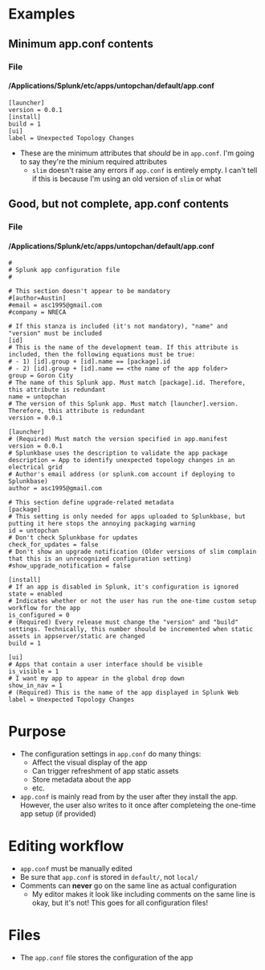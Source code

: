 # Examples
## Minimum app.conf contents
### File
#### /Applications/Splunk/etc/apps/untopchan/default/app.conf
```
[launcher]
version = 0.0.1
[install]
build = 1
[ui]
label = Unexpected Topology Changes
```
- These are the minimum attributes that _should_ be in `app.conf`. I'm going to say they're the minium required attributes
  - `slim` doesn't raise any errors if `app.conf` is entirely empty. I can't tell if this is because I'm using an old version of `slim` or what
## Good, but not complete, app.conf contents
### File
#### /Applications/Splunk/etc/apps/untopchan/default/app.conf
```
#
# Splunk app configuration file
#

# This section doesn't appear to be mandatory
#[author=Austin]
#email = asc1995@gmail.com
#company = NRECA

# If this stanza is included (it's not mandatory), "name" and "version" must be included
[id]
# This is the name of the development team. If this attribute is included, then the following equations must be true:
# - 1) [id].group + [id].name == [package].id
# - 2) [id].group + [id].name == <the name of the app folder>
group = Goron City
# The name of this Splunk app. Must match [package].id. Therefore, this attribute is redundant
name = untopchan
# The version of this Splunk app. Must match [launcher].version. Therefore, this attribute is redundant
version = 0.0.1

[launcher]
# (Required) Must match the version specified in app.manifest
version = 0.0.1 
# Splunkbase uses the description to validate the app package
description = App to identify unexpected topology changes in an electrical grid 
# Author's email address (or splunk.com account if deploying to Splunkbase)
author = asc1995@gmail.com 

# This section define upgrade-related metadata
[package]
# This setting is only needed for apps uploaded to Splunkbase, but putting it here stops the annoying packaging warning
id = untopchan 
# Don't check Splunkbase for updates
check_for_updates = false 
# Don't show an upgrade notification (Older versions of slim complain that this is an unrecognized configuration setting)
#show_upgrade_notification = false 

[install]
# If an app is disabled in Splunk, it's configuration is ignored 
state = enabled 
# Indicates whether or not the user has run the one-time custom setup workflow for the app
is_configured = 0 
# (Required) Every release must change the "version" and "build" settings. Technically, this number should be incremented when static assets in appserver/static are changed
build = 1 

[ui]
# Apps that contain a user interface should be visible
is_visible = 1 
# I want my app to appear in the global drop down
show_in_nav = 1 
# (Required) This is the name of the app displayed in Splunk Web
label = Unexpected Topology Changes 
```
# Purpose
- The configuration settings in `app.conf` do many things:
  - Affect the visual display of the app
  - Can trigger refreshment of app static assets
  - Store metadata about the app
  - etc.
- `app.conf` is mainly read from by the user after they install the app. However, the user also writes to it once after completeing the one-time app
  setup (if provided)
# Editing workflow
- `app.conf` must be manually edited
- Be sure that `app.conf` is stored in `default/`, not `local/`
- Comments can __never__ go on the same line as actual configuration
  - My editor makes it look like including comments on the same line is okay, but it's not! This goes for all configuration files!
# Files
- The `app.conf` file stores the configuration of the app